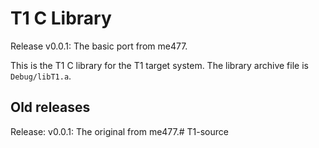 # T1 C Library

Release v0.0.1: The basic port from me477.

This is the T1 C library for the T1 target system. The library archive file is `Debug/libT1.a`.

## Old releases

Release: v0.0.1: The original from me477.# T1-source

